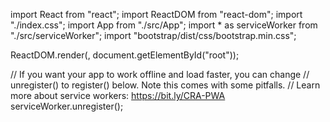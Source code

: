 import React from "react";
import ReactDOM from "react-dom";
import "./index.css";
import App from "./src/App";
import * as serviceWorker from "./src/serviceWorker";
import "bootstrap/dist/css/bootstrap.min.css";

ReactDOM.render(<App />, document.getElementById("root"));

// If you want your app to work offline and load faster, you can change
// unregister() to register() below. Note this comes with some pitfalls.
// Learn more about service workers: https://bit.ly/CRA-PWA
serviceWorker.unregister();
